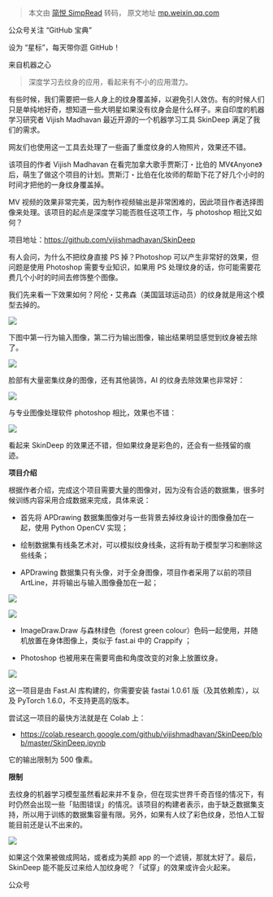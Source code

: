 > 本文由 [简悦 SimpRead](http://ksria.com/simpread/) 转码， 原文地址 [mp.weixin.qq.com](https://mp.weixin.qq.com/s?__biz=Mzg2MjUyNjM3Nw==&mid=2247486549&idx=2&sn=7ac59f5cf9626467fefdaf86ffe7eefc&chksm=ce07c293f9704b8538586bc6ee18a45f2b41b0361f31c1ab45ee2c5587026880f4a44327ba25&mpshare=1&scene=1&srcid=0604vSN8OQ1AGYRKctPnwxgI&sharer_sharetime=1622819346974&sharer_shareid=7fece245937ac96f04f0fb8e1311fff1#rd)

公众号关注 “GitHub 宝典”

设为 “星标”，每天带你逛 GitHub！

来自机器之心

> 深度学习去纹身的应用，看起来有不小的应用潜力。

有些时候，我们需要把一些人身上的纹身覆盖掉，以避免引人效仿。有的时候人们只是单纯地好奇，想知道一些大明星如果没有纹身会是什么样子。来自印度的机器学习研究者 Vijish Madhavan 最近开源的一个机器学习工具 SkinDeep 满足了我们的需求。

网友们也使用这一工具去处理了一些画了重度纹身的人物照片，效果还不错。

该项目的作者 Vijish Madhavan 在看完加拿大歌手贾斯汀・比伯的 MV《Anyone》后，萌生了做这个项目的计划。贾斯汀・比伯在化妆师的帮助下花了好几个小时的时间才把他的一身纹身覆盖掉。

MV 视频的效果非常完美，因为制作视频输出是非常困难的，因此项目作者选择图像来处理。该项目的起点是深度学习能否胜任这项工作，与 photoshop 相比又如何？

项目地址：https://github.com/vijishmadhavan/SkinDeep

有人会问，为什么不把纹身直接 PS 掉？Photoshop 可以产生非常好的效果，但问题是使用 Photoshop 需要专业知识，如果用 PS 处理纹身的话，你可能需要花费几个小时的时间去修饰整个图像。

我们先来看一下效果如何？阿伦・艾弗森（美国篮球运动员）的纹身就是用这个模型去掉的。

![](https://mmbiz.qpic.cn/mmbiz_gif/KmXPKA19gW9qk1GjSLCoYgpbkAZyF9DZjNT7Q4FicfJFfJ4azMFwMZaecjhHjahgicIa4fkNO0yKl3gpg9sEcqAA/640?wx_fmt=gif)

下图中第一行为输入图像，第二行为输出图像，输出结果明显感觉到纹身被去除了。

![](https://mmbiz.qpic.cn/mmbiz_png/KmXPKA19gW9qk1GjSLCoYgpbkAZyF9DZHfQV0zibmFu7hz4dxlw6r4uQ2FKWSnksksAYksibuw3KXlNMeJdaJ3fg/640?wx_fmt=png)

脸部有大量密集纹身的图像，还有其他装饰，AI 的纹身去除效果也非常好：

![](https://mmbiz.qpic.cn/mmbiz_png/KmXPKA19gW9qk1GjSLCoYgpbkAZyF9DZdbK1IgeTLdxSg91Bc4SEfO7eWZiaMqUScGdCGXZBfp4BicvYVP23AURA/640?wx_fmt=png)

与专业图像处理软件 photoshop 相比，效果也不错：

![](https://mmbiz.qpic.cn/mmbiz_png/KmXPKA19gW9qk1GjSLCoYgpbkAZyF9DZjL6CJTRjH5frxBvOgjWIQo1ibgYEa4Zc3bWgicyhbUWicDBIMFQwrXotw/640?wx_fmt=png)

 看起来 SkinDeep 的效果还不错，但如果纹身是彩色的，还会有一些残留的痕迹。

**项目介绍**

根据作者介绍，完成这个项目需要大量的图像对，因为没有合适的数据集，很多时候训练内容采用合成数据来完成，具体来说：

*   首先将 APDrawing 数据集图像对与一些背景去掉纹身设计的图像叠加在一起，使用 Python OpenCV 实现；
    
*   绘制数据集有线条艺术对，可以模拟纹身线条，这将有助于模型学习和删除这些线条；
    
*   APDrawing 数据集只有头像，对于全身图像，项目作者采用了以前的项目 ArtLine，并将输出与输入图像叠加在一起；
    

![](https://mmbiz.qpic.cn/mmbiz_png/KmXPKA19gW9qk1GjSLCoYgpbkAZyF9DZKM5Z5aqoMaYFd2E2ibbBQ55JUbx3qgU01iafttHw8Ulia6soNZmWMm3Vg/640?wx_fmt=png)

![](https://mmbiz.qpic.cn/mmbiz_png/KmXPKA19gW9qk1GjSLCoYgpbkAZyF9DZkeaZ088XOtIG8bibbJ9X2rRHl50pDgiaEZkVP32suQrpFTg07leqqZbg/640?wx_fmt=png)

*   ImageDraw.Draw 与森林绿色（forest green colour）色码一起使用，并随机放置在身体图像上，类似于 fast.ai 中的 Crappify ；
    
*   Photoshop 也被用来在需要弯曲和角度改变的对象上放置纹身。
    

![](https://mmbiz.qpic.cn/mmbiz_png/KmXPKA19gW9qk1GjSLCoYgpbkAZyF9DZHiapyz5ScqKrk5KPneqGA9a1lQcrmHSce1on2Aq56YH4OoJswzoygnA/640?wx_fmt=png)

这一项目是由 Fast.AI 库构建的，你需要安装 fastai 1.0.61 版（及其依赖库），以及 PyTorch 1.6.0，不支持更高的版本。

尝试这一项目的最快方法就是在 Colab 上：

*   https://colab.research.google.com/github/vijishmadhavan/SkinDeep/blob/master/SkinDeep.ipynb
    

它的输出限制为 500 像素。

**限制**

去纹身的机器学习模型虽然看起来并不复杂，但在现实世界千奇百怪的情况下，有时仍然会出现一些「贴图错误」的情况。该项目的构建者表示，由于缺乏数据集支持，所以用于训练的数据集容量有限。另外，如果有人纹了彩色纹身，恐怕人工智能目前还是认不出来的。

![](https://mmbiz.qpic.cn/mmbiz_png/KmXPKA19gW9qk1GjSLCoYgpbkAZyF9DZqqjdRDNicJCGb85pq8ibkOprSztsuSmcibaxV1EJ4U9lbRzCgKtc8wdMw/640?wx_fmt=png)

如果这个效果被做成网站，或者成为美颜 app 的一个滤镜，那就太好了。最后，SkinDeep 能不能反过来给人加纹身呢？「试穿」的效果或许会火起来。

公众号